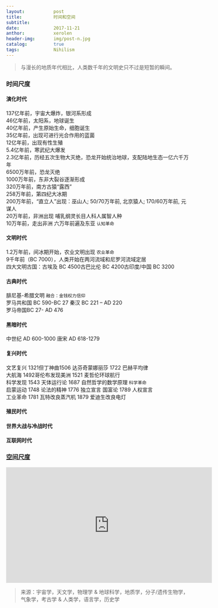 ```yaml
---
layout:           post
title:            时间和空间
subtitle:         
date:             2017-11-21 
anthor:           xerolen
header-img:       img/post-n.jpg 	 
catalog:          true
tags:             Nihilism
---
```


> 与漫长的地质年代相比，人类数千年的文明史只不过是短暂的瞬间。

### 时间尺度

#### 演化时代
137亿年前，宇宙大爆炸，银河系形成 <br>
46亿年前，太阳系，地球诞生  <br>
40亿年前，产生原始生命，细胞诞生 <br>
35亿年前，出现可进行光合作用的蓝菌 <br>
12亿年前，出现有性生殖 <br>
5.4亿年前，寒武纪大爆发 <br>
2.3亿年前，历经五次生物大灭绝，恐龙开始统治地球，支配陆地生态一亿六千万年 <br>
6500万年前，恐龙灭绝 <br>
1000万年前，东非大裂谷逐渐形成 <br>
320万年前，南方古猿“露西” <br>
258万年前，第四纪大冰期 <br>
200万年前，“直立人”出现：巫山人; 50/70万年前, 北京猿人; 170/60万年前, 元谋人 <br>
20万年前，非洲出现 哺乳纲灵长目人科人属智人种 <br>
10万年前，走出非洲 六万年前遍及东亚 ```认知革命``` <br>
#### 文明时代
1.2万年前，间冰期开始，农业文明出现   ```农业革命``` <br>
9千年前（BC 7000），人类开始在两河流域和尼罗河流域定居 <br>
四大文明古国：古埃及 BC 4500古巴比伦 BC 4200古印度/中国 BC 3200 <br>
#### 古典时代 
腓尼基-希腊文明  ```融合：金钱权力信仰``` <br>
罗马共和国 BC 590-BC 27 秦汉 BC 221 – AD 220 <br>
罗马帝国BC 27- AD 476 <br>
#### 黑暗时代
中世纪 AD 600-1000 唐宋 AD 618-1279 <br>
#### 复兴时代
文艺复兴 1321但丁神曲1506 达芬奇蒙娜丽莎 1722 巴赫平均律 <br>
大航海  1492哥伦布发现美洲 1521 麦哲伦环球航行 <br>
科学发现  1543 天体运行论 1687 自然哲学的数学原理  ```科学革命``` <br>
启蒙运动 1748 论法的精神 1776 独立宣言 国富论 1789 人权宣言 <br>
工业革命 1781 瓦特改良蒸汽机 1879 爱迪生改良电灯 <br>
#### 殖民时代
#### 世界大战与冷战时代
#### 互联网时代

### <a href="{{'https://www.youtube.com/watch?v=jn4XQxVoKpI&t=26s' }}">空间尺度</a>
<iframe width="560" height="315" src="https://www.youtube.com/embed/jn4XQxVoKpI" frameborder="0" allowfullscreen></iframe>

>来源：宇宙学，天文学，物理学 & 地球科学，地质学，分子/遗传生物学，气象学，考古学 & 人类学，语言学，历史学



